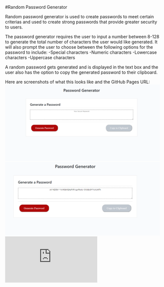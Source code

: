 #Random Password Generator

Random password generator is used to create passwords to meet certain criterias and used to create strong passwords that provide greater security to users.

The password generator requires the user to input a number between 8-128 to generate the total number of characters the user would like generated.  It will also prompt the user to choose between the following options for the password to include:
    -Special characters
    -Numeric characters
    -Lowercase characters
    -Uppercase characters

A random password gets generated and is displayed in the text box and the user also has the option to copy the generated password to their clipboard.

Here are screenshots of what this looks like and the GitHub Pages URL:
![Homework 3 screenshot](./assets/hw3screenshot.png)
![Homework 3 screenshot 2](./assets/hw3screenshot2.png)
![GitHub Pages URL](https://maixiong29.github.io/homework3/index.html)